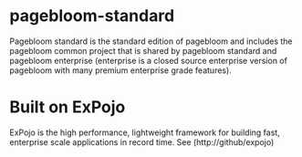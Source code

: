 # pagebloom-standard
Pagebloom standard is the standard edition of pagebloom and includes the pagebloom common project that is shared by pagebloom standard and pagebloom enterprise (enterprise is a closed source enterprise version of pagebloom with many premium enterprise grade features). 

# Built on ExPojo
ExPojo is the high performance, lightweight framework for building fast, enterprise scale applications in record time. See (http://github/expojo)

